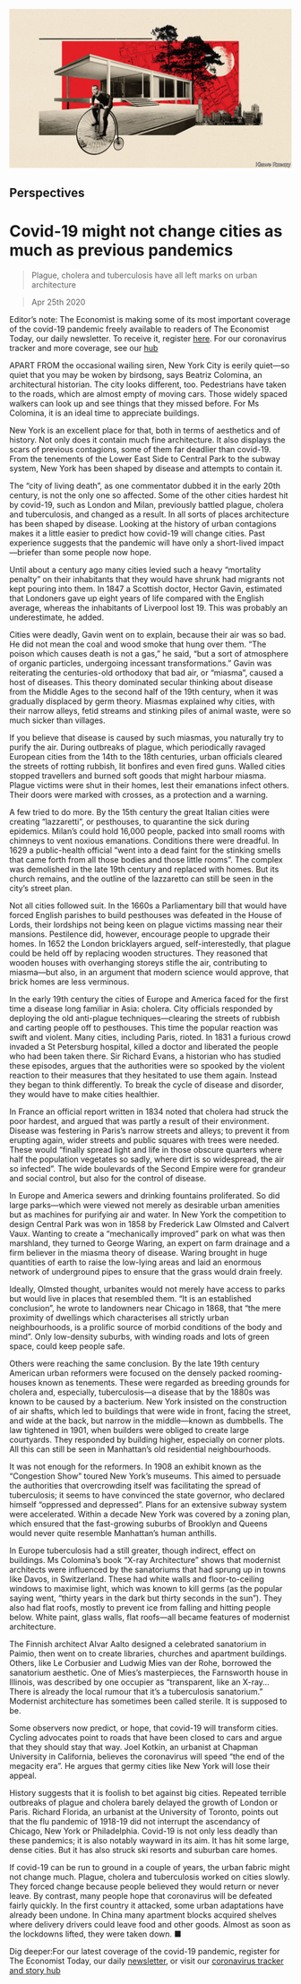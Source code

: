 ![](./images/20200425_BKD001_0.jpg)

## Perspectives

# Covid-19 might not change cities as much as previous pandemics

> Plague, cholera and tuberculosis have all left marks on urban architecture

> Apr 25th 2020

Editor’s note: The Economist is making some of its most important coverage of the covid-19 pandemic freely available to readers of The Economist Today, our daily newsletter. To receive it, register [here](https://www.economist.com//newslettersignup). For our coronavirus tracker and more coverage, see our [hub](https://www.economist.com//coronavirus)

APART FROM the occasional wailing siren, New York City is eerily quiet—so quiet that you may be woken by birdsong, says Beatriz Colomina, an architectural historian. The city looks different, too. Pedestrians have taken to the roads, which are almost empty of moving cars. Those widely spaced walkers can look up and see things that they missed before. For Ms Colomina, it is an ideal time to appreciate buildings. 

New York is an excellent place for that, both in terms of aesthetics and of history. Not only does it contain much fine architecture. It also displays the scars of previous contagions, some of them far deadlier than covid-19. From the tenements of the Lower East Side to Central Park to the subway system, New York has been shaped by disease and attempts to contain it.

The “city of living death”, as one commentator dubbed it in the early 20th century, is not the only one so affected. Some of the other cities hardest hit by covid-19, such as London and Milan, previously battled plague, cholera and tuberculosis, and changed as a result. In all sorts of places architecture has been shaped by disease. Looking at the history of urban contagions makes it a little easier to predict how covid-19 will change cities. Past experience suggests that the pandemic will have only a short-lived impact—briefer than some people now hope. 

Until about a century ago many cities levied such a heavy “mortality penalty” on their inhabitants that they would have shrunk had migrants not kept pouring into them. In 1847 a Scottish doctor, Hector Gavin, estimated that Londoners gave up eight years of life compared with the English average, whereas the inhabitants of Liverpool lost 19. This was probably an underestimate, he added. 

Cities were deadly, Gavin went on to explain, because their air was so bad. He did not mean the coal and wood smoke that hung over them. “The poison which causes death is not a gas,” he said, “but a sort of atmosphere of organic particles, undergoing incessant transformations.” Gavin was reiterating the centuries-old orthodoxy that bad air, or “miasma”, caused a host of diseases. This theory dominated secular thinking about disease from the Middle Ages to the second half of the 19th century, when it was gradually displaced by germ theory. Miasmas explained why cities, with their narrow alleys, fetid streams and stinking piles of animal waste, were so much sicker than villages. 

If you believe that disease is caused by such miasmas, you naturally try to purify the air. During outbreaks of plague, which periodically ravaged European cities from the 14th to the 18th centuries, urban officials cleared the streets of rotting rubbish, lit bonfires and even fired guns. Walled cities stopped travellers and burned soft goods that might harbour miasma. Plague victims were shut in their homes, lest their emanations infect others. Their doors were marked with crosses, as a protection and a warning. 

A few tried to do more. By the 15th century the great Italian cities were creating “lazzaretti”, or pesthouses, to quarantine the sick during epidemics. Milan’s could hold 16,000 people, packed into small rooms with chimneys to vent noxious emanations. Conditions there were dreadful. In 1629 a public-health official “went into a dead faint for the stinking smells that came forth from all those bodies and those little rooms”. The complex was demolished in the late 19th century and replaced with homes. But its church remains, and the outline of the lazzaretto can still be seen in the city’s street plan.

Not all cities followed suit. In the 1660s a Parliamentary bill that would have forced English parishes to build pesthouses was defeated in the House of Lords, their lordships not being keen on plague victims massing near their mansions. Pestilence did, however, encourage people to upgrade their homes. In 1652 the London bricklayers argued, self-interestedly, that plague could be held off by replacing wooden structures. They reasoned that wooden houses with overhanging storeys stifle the air, contributing to miasma—but also, in an argument that modern science would approve, that brick homes are less verminous. 

In the early 19th century the cities of Europe and America faced for the first time a disease long familiar in Asia: cholera. City officials responded by deploying the old anti-plague techniques—clearing the streets of rubbish and carting people off to pesthouses. This time the popular reaction was swift and violent. Many cities, including Paris, rioted. In 1831 a furious crowd invaded a St Petersburg hospital, killed a doctor and liberated the people who had been taken there. Sir Richard Evans, a historian who has studied these episodes, argues that the authorities were so spooked by the violent reaction to their measures that they hesitated to use them again. Instead they began to think differently. To break the cycle of disease and disorder, they would have to make cities healthier. 

In France an official report written in 1834 noted that cholera had struck the poor hardest, and argued that was partly a result of their environment. Disease was festering in Paris’s narrow streets and alleys; to prevent it from erupting again, wider streets and public squares with trees were needed. These would “finally spread light and life in those obscure quarters where half the population vegetates so sadly, where dirt is so widespread, the air so infected”. The wide boulevards of the Second Empire were for grandeur and social control, but also for the control of disease. 

In Europe and America sewers and drinking fountains proliferated. So did large parks—which were viewed not merely as desirable urban amenities but as machines for purifying air and water. In New York the competition to design Central Park was won in 1858 by Frederick Law Olmsted and Calvert Vaux. Wanting to create a “mechanically improved” park on what was then marshland, they turned to George Waring, an expert on farm drainage and a firm believer in the miasma theory of disease. Waring brought in huge quantities of earth to raise the low-lying areas and laid an enormous network of underground pipes to ensure that the grass would drain freely. 

Ideally, Olmsted thought, urbanites would not merely have access to parks but would live in places that resembled them. “It is an established conclusion”, he wrote to landowners near Chicago in 1868, that “the mere proximity of dwellings which characterises all strictly urban neighbourhoods, is a prolific source of morbid conditions of the body and mind”. Only low-density suburbs, with winding roads and lots of green space, could keep people safe. 

Others were reaching the same conclusion. By the late 19th century American urban reformers were focused on the densely packed rooming-houses known as tenements. These were regarded as breeding grounds for cholera and, especially, tuberculosis—a disease that by the 1880s was known to be caused by a bacterium. New York insisted on the construction of air shafts, which led to buildings that were wide in front, facing the street, and wide at the back, but narrow in the middle—known as dumbbells. The law tightened in 1901, when builders were obliged to create large courtyards. They responded by building higher, especially on corner plots. All this can still be seen in Manhattan’s old residential neighbourhoods. 

It was not enough for the reformers. In 1908 an exhibit known as the “Congestion Show” toured New York’s museums. This aimed to persuade the authorities that overcrowding itself was facilitating the spread of tuberculosis; it seems to have convinced the state governor, who declared himself “oppressed and depressed”. Plans for an extensive subway system were accelerated. Within a decade New York was covered by a zoning plan, which ensured that the fast-growing suburbs of Brooklyn and Queens would never quite resemble Manhattan’s human anthills. 

In Europe tuberculosis had a still greater, though indirect, effect on buildings. Ms Colomina’s book “X-ray Architecture” shows that modernist architects were influenced by the sanatoriums that had sprung up in towns like Davos, in Switzerland. These had white walls and floor-to-ceiling windows to maximise light, which was known to kill germs (as the popular saying went, “thirty years in the dark but thirty seconds in the sun”). They also had flat roofs, mostly to prevent ice from falling and hitting people below. White paint, glass walls, flat roofs—all became features of modernist architecture. 

The Finnish architect Alvar Aalto designed a celebrated sanatorium in Paimio, then went on to create libraries, churches and apartment buildings. Others, like Le Corbusier and Ludwig Mies van der Rohe, borrowed the sanatorium aesthetic. One of Mies’s masterpieces, the Farnsworth house in Illinois, was described by one occupier as “transparent, like an X-ray… There is already the local rumour that it’s a tuberculosis sanatorium.” Modernist architecture has sometimes been called sterile. It is supposed to be. 

Some observers now predict, or hope, that covid-19 will transform cities. Cycling advocates point to roads that have been closed to cars and argue that they should stay that way. Joel Kotkin, an urbanist at Chapman University in California, believes the coronavirus will speed “the end of the megacity era”. He argues that germy cities like New York will lose their appeal. 

History suggests that it is foolish to bet against big cities. Repeated terrible outbreaks of plague and cholera barely delayed the growth of London or Paris. Richard Florida, an urbanist at the University of Toronto, points out that the flu pandemic of 1918-19 did not interrupt the ascendancy of Chicago, New York or Philadelphia. Covid-19 is not only less deadly than these pandemics; it is also notably wayward in its aim. It has hit some large, dense cities. But it has also struck ski resorts and suburban care homes. 

If covid-19 can be run to ground in a couple of years, the urban fabric might not change much. Plague, cholera and tuberculosis worked on cities slowly. They forced change because people believed they would return or never leave. By contrast, many people hope that coronavirus will be defeated fairly quickly. In the first country it attacked, some urban adaptations have already been undone. In China many apartment blocks acquired shelves where delivery drivers could leave food and other goods. Almost as soon as the lockdowns lifted, they were taken down. ■

Dig deeper:For our latest coverage of the covid-19 pandemic, register for The Economist Today, our daily [newsletter](https://www.economist.com//newslettersignup), or visit our [coronavirus tracker and story hub](https://www.economist.com//coronavirus)